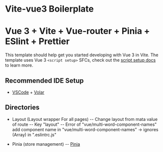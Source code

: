 # Vite-vue3 Boilerplate

# Vue 3 + Vite + Vue-router + Pinia + ESlint + Prettier

This template should help get you started developing with Vue 3 in Vite. The template uses Vue 3 `<script setup>` SFCs, check out the [script setup docs](https://v3.vuejs.org/api/sfc-script-setup.html#sfc-script-setup) to learn more.

## Recommended IDE Setup

- [VSCode](https://code.visualstudio.com/) + [Volar](https://marketplace.visualstudio.com/items?itemName=johnsoncodehk.volar)

## Directories

- Layout (Layout wrapper For all pages)
  -- Change layout from mata value of route
  -- Key "layout"
  -- Error of "vue/multi-word-component-names" add component name in "vue/multi-word-component-names" -> ignores (Array) in ".eslintrc.js"

- Pinia (store management)
  -- [Pinia](https://pinia.esm.dev/introduction.html#basic-example)

